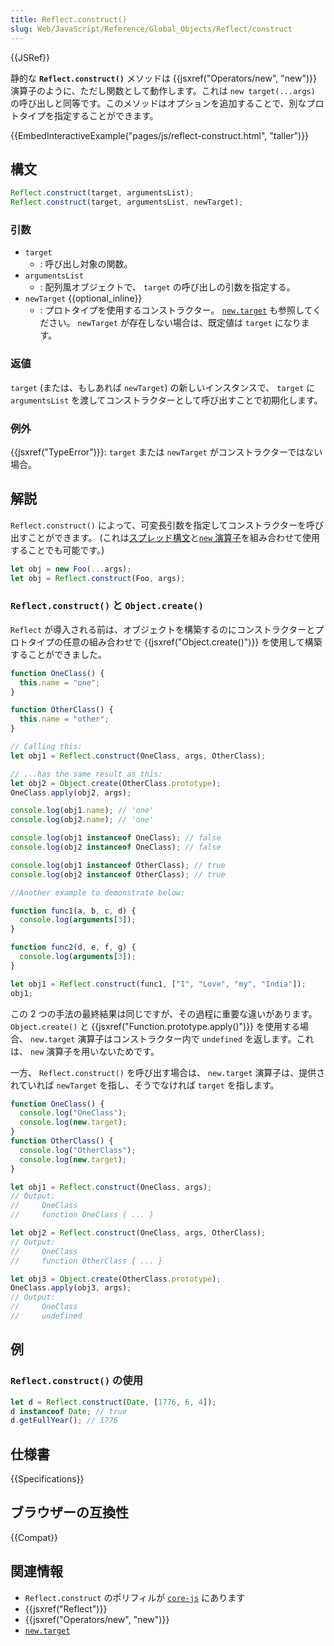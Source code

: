 ```yaml
---
title: Reflect.construct()
slug: Web/JavaScript/Reference/Global_Objects/Reflect/construct
---
```


{{JSRef}}

静的な **`Reflect.construct()`** メソッドは {{jsxref("Operators/new", "new")}} 演算子のように、ただし関数として動作します。これは `new target(...args)` の呼び出しと同等です。このメソッドはオプションを追加することで、別なプロトタイプを指定することができます。

{{EmbedInteractiveExample("pages/js/reflect-construct.html", "taller")}}

## 構文

```js
Reflect.construct(target, argumentsList);
Reflect.construct(target, argumentsList, newTarget);
```

### 引数

- `target`
  - : 呼び出し対象の関数。
- `argumentsList`
  - : 配列風オブジェクトで、 `target` の呼び出しの引数を指定する。
- `newTarget` {{optional_inline}}
  - : プロトタイプを使用するコンストラクター。 [`new.target`](/ja/docs/Web/JavaScript/Reference/Operators/new.target) も参照してください。 `newTarget` が存在しない場合は、既定値は `target` になります。

### 返値

`target` (または、もしあれば `newTarget`) の新しいインスタンスで、 `target` に `argumentsList` を渡してコンストラクターとして呼び出すことで初期化します。

### 例外

{{jsxref("TypeError")}}: `target` または `newTarget` がコンストラクターではない場合。

## 解説

`Reflect.construct()` によって、可変長引数を指定してコンストラクターを呼び出すことができます。 (これは[スプレッド構文](/ja/docs/Web/JavaScript/Reference/Operators/Spread_syntax)と[`new` 演算子](/ja/docs/Web/JavaScript/Reference/Operators/new)を組み合わせて使用することでも可能です。)

```js
let obj = new Foo(...args);
let obj = Reflect.construct(Foo, args);
```

### `Reflect.construct()` と `Object.create()`

`Reflect` が導入される前は、オブジェクトを構築するのにコンストラクターとプロトタイプの任意の組み合わせで {{jsxref("Object.create()")}} を使用して構築することができました。

```js
function OneClass() {
  this.name = "one";
}

function OtherClass() {
  this.name = "other";
}

// Calling this:
let obj1 = Reflect.construct(OneClass, args, OtherClass);

// ...has the same result as this:
let obj2 = Object.create(OtherClass.prototype);
OneClass.apply(obj2, args);

console.log(obj1.name); // 'one'
console.log(obj2.name); // 'one'

console.log(obj1 instanceof OneClass); // false
console.log(obj2 instanceof OneClass); // false

console.log(obj1 instanceof OtherClass); // true
console.log(obj2 instanceof OtherClass); // true

//Another example to demonstrate below:

function func1(a, b, c, d) {
  console.log(arguments[3]);
}

function func2(d, e, f, g) {
  console.log(arguments[3]);
}

let obj1 = Reflect.construct(func1, ["I", "Love", "my", "India"]);
obj1;
```

この 2 つの手法の最終結果は同じですが、その過程に重要な違いがあります。 `Object.create()` と {{jsxref("Function.prototype.apply()")}} を使用する場合、 `new.target` 演算子はコンストラクター内で `undefined` を返します。これは、 `new` 演算子を用いないためです。

一方、 `Reflect.construct()` を呼び出す場合は、 `new.target` 演算子は、提供されていれば `newTarget` を指し、そうでなければ `target` を指します。

```js
function OneClass() {
  console.log("OneClass");
  console.log(new.target);
}
function OtherClass() {
  console.log("OtherClass");
  console.log(new.target);
}

let obj1 = Reflect.construct(OneClass, args);
// Output:
//     OneClass
//     function OneClass { ... }

let obj2 = Reflect.construct(OneClass, args, OtherClass);
// Output:
//     OneClass
//     function OtherClass { ... }

let obj3 = Object.create(OtherClass.prototype);
OneClass.apply(obj3, args);
// Output:
//     OneClass
//     undefined
```

## 例

### `Reflect.construct()` の使用

```js
let d = Reflect.construct(Date, [1776, 6, 4]);
d instanceof Date; // true
d.getFullYear(); // 1776
```

## 仕様書

{{Specifications}}

## ブラウザーの互換性

{{Compat}}

## 関連情報

- `Reflect.construct` のポリフィルが [`core-js`](https://github.com/zloirock/core-js#ecmascript-reflect) にあります
- {{jsxref("Reflect")}}
- {{jsxref("Operators/new", "new")}}
- [`new.target`](/ja/docs/Web/JavaScript/Reference/Operators/new.target)

